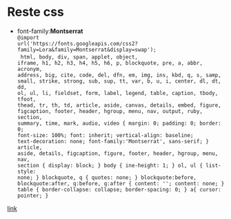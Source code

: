 # Reste css

- font-family:**Montserrat**
  <code language="css">
  @import url('https:\/\/fonts.googleapis.com/css2?family=Lora&family=Montserrat&display=swap');
  </code>
  <code language="css">
    html, body, div, span, applet, object, iframe,
    h1, h2, h3, h4, h5, h6, p, blockquote, pre,
    a, abbr, acronym, address, big, cite, code,
    del, dfn, em, img, ins, kbd, q, s, samp,
    small, strike, strong, sub, sup, tt, var,
    b, u, i, center,
    dl, dt, dd, ol, ul, li,
    fieldset, form, label, legend,
    table, caption, tbody, tfoot, thead, tr, th, td,
    article, aside, canvas, details, embed,
    figure, figcaption, footer, header, hgroup,
    menu, nav, output, ruby, section, summary,
    time, mark, audio, video {
        margin: 0;
        padding: 0;
        border: 0;
        font-size: 100%;
        font: inherit;
        vertical-align: baseline;
        text-decoration: none;
        font-family:'Montserrat', sans-serif;
    }
    article, aside, details, figcaption, figure,
    footer, header, hgroup, menu, nav, section {
    display: block;
    }
    body {
        ine-height: 1;
    }
    ol, ul {
        list-style: none;
    }
    blockquote, q {
        quotes: none;
    }
    blockquote:before, blockquote:after,
    q:before, q:after {
        content: '';
        content: none;
    }
    table {
        border-collapse: collapse;
        border-spacing: 0;
    }
    a{
        cursor: pointer;
    }
  </code>

[link](https://meyerweb.com/eric/tools/css/reset/)
